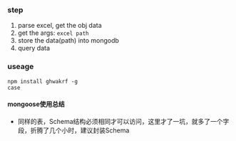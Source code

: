 ### step
1. parse excel, get the obj data
2. get the args: `excel path`
3. store the data(path) into mongodb
4. query data


### useage
```
npm install ghwakrf -g
case
```

#### mongoose使用总结
- 同样的表，Schema结构必须相同才可以访问，这里才了一坑，就多了一个字段，折腾了几个小时，建议封装Schema
